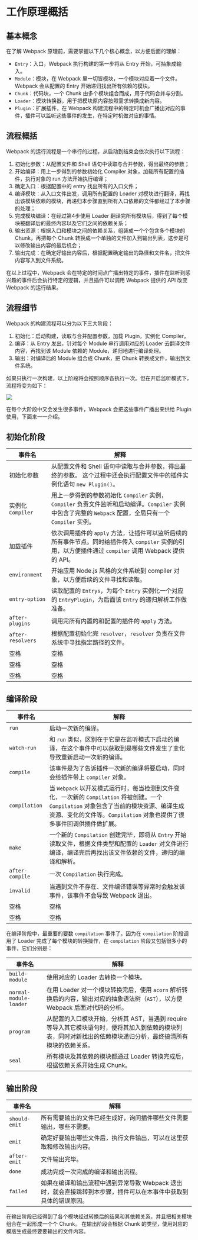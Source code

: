 ﻿# 工作原理概括 #

## 基本概念 ##

在了解 Webpack 原理前，需要掌握以下几个核心概念，以方便后面的理解：

- `Entry`：入口，Webpack 执行构建的第一步将从 Entry 开始，可抽象成输入。
- `Module`：模块，在 Webpack 里一切皆模块，一个模块对应着一个文件。Webpack 会从配置的 Entry 开始递归找出所有依赖的模块。
- `Chunk`：代码块，一个 Chunk 由多个模块组合而成，用于代码合并与分割。
- `Loader`：模块转换器，用于把模块原内容按照需求转换成新内容。
- `Plugin`：扩展插件，在 Webpack 构建流程中的特定时机会广播出对应的事件，插件可以监听这些事件的发生，在特定时机做对应的事情。

## 流程概括 ##

Webpack 的运行流程是一个串行的过程，从启动到结束会依次执行以下流程：

1. 初始化参数：从配置文件和 Shell 语句中读取与合并参数，得出最终的参数；
1. 开始编译：用上一步得到的参数初始化 Compiler 对象，加载所有配置的插件，执行对象的 run 方法开始执行编译；
1. 确定入口：根据配置中的 entry 找出所有的入口文件；
1. 编译模块：从入口文件出发，调用所有配置的 Loader 对模块进行翻译，再找出该模块依赖的模块，再递归本步骤直到所有入口依赖的文件都经过了本步骤的处理；
1. 完成模块编译：在经过第4步使用 Loader 翻译完所有模块后，得到了每个模块被翻译后的最终内容以及它们之间的依赖关系；
1. 输出资源：根据入口和模块之间的依赖关系，组装成一个个包含多个模块的 Chunk，再把每个 Chunk 转换成一个单独的文件加入到输出列表，这步是可以修改输出内容的最后机会；
1. 输出完成：在确定好输出内容后，根据配置确定输出的路径和文件名，把文件内容写入到文件系统。

在以上过程中，Webpack 会在特定的时间点广播出特定的事件，插件在监听到感兴趣的事件后会执行特定的逻辑，并且插件可以调用 Webpack 提供的 API 改变 Webpack 的运行结果。

## 流程细节 ##

Webpack 的构建流程可以分为以下三大阶段：

1. 初始化：启动构建，读取与合并配置参数，加载 Plugin，实例化 Compiler。
1. 编译：从 Entry 发出，针对每个 Module 串行调用对应的 Loader 去翻译文件内容，再找到该 Module 依赖的 Module，递归地进行编译处理。
1. 输出：对编译后的 Module 组合成 Chunk，把 Chunk 转换成文件，输出到文件系统。

如果只执行一次构建，以上阶段将会按照顺序各执行一次。但在开启监听模式下，流程将变为如下：

![](http://webpack.wuhaolin.cn/5%E5%8E%9F%E7%90%86/img/5-1%E7%9B%91%E5%90%AC%E6%A8%A1%E5%BC%8F%E7%9A%84%E6%9E%84%E5%BB%BA%E6%B5%81%E7%A8%8B.png)

在每个大阶段中又会发生很多事件，Webpack 会把这些事件广播出来供给 Plugin 使用，下面来一一介绍。

## 初始化阶段 ##

| 事件名 | 解释
|-------|-------
| 初始化参数 | 从配置文件和 Shell 语句中读取与合并参数，得出最终的参数。 这个过程中还会执行配置文件中的插件实例化语句 `new Plugin()`。
| 实例化 `Compiler` | 用上一步得到的参数初始化 `Compiler` 实例，`Compiler` 负责文件监听和启动编译。`Compiler` 实例中包含了完整的 `Webpack` 配置，全局只有一个 `Compiler` 实例。
| 加载插件 | 依次调用插件的 `apply` 方法，让插件可以监听后续的所有事件节点。同时给插件传入 `compiler` 实例的引用，以方便插件通过 `compiler` 调用 Webpack 提供的 API。
| `environment` | 开始应用 Node.js 风格的文件系统到 compiler 对象，以方便后续的文件寻找和读取。
| `entry-option` | 读取配置的 `Entrys`，为每个 `Entry` 实例化一个对应的 `EntryPlugin`，为后面该 `Entry` 的递归解析工作做准备。
| `after-plugins` | 调用完所有内置的和配置的插件的 `apply` 方法。
| `after-resolvers` | 根据配置初始化完 `resolver`，`resolver` 负责在文件系统中寻找指定路径的文件。
| 空格 | 空格
| 空格 | 空格
| 空格 | 空格

## 编译阶段 ##

| 事件名 | 解释
|-------|-------
| `run` | 启动一次新的编译。
| `watch-run` | 和 `run` 类似，区别在于它是在监听模式下启动的编译，在这个事件中可以获取到是哪些文件发生了变化导致重新启动一次新的编译。
| `compile` | 该事件是为了告诉插件一次新的编译将要启动，同时会给插件带上 `compiler` 对象。
| `compilation` | 当 `Webpack` 以开发模式运行时，每当检测到文件变化，一次新的 `Compilation` 将被创建。一个 `Compilation` 对象包含了当前的模块资源、编译生成资源、变化的文件等。`Compilation` 对象也提供了很多事件回调供插件做扩展。
| `make` | 一个新的 `Compilation` 创建完毕，即将从 `Entry` 开始读取文件，根据文件类型和配置的 `Loader` 对文件进行编译，编译完后再找出该文件依赖的文件，递归的编译和解析。
| `after-compile` | 一次 `Compilation` 执行完成。
| `invalid` | 当遇到文件不存在、文件编译错误等异常时会触发该事件，该事件不会导致 Webpack 退出。
| 空格 | 空格
| 空格 | 空格

在编译阶段中，最重要的要数 `compilation` 事件了，因为在 `compilation` 阶段调用了 Loader 完成了每个模块的转换操作，在 `compilation` 阶段又包括很多小的事件，它们分别是：

| 事件名 | 解释
|-------|-------
| `build-module` | 使用对应的 Loader 去转换一个模块。
| `normal-module-loader` | 在用 Loader 对一个模块转换完后，使用 `acorn` 解析转换后的内容，输出对应的抽象语法树（`AST`），以方便 Webpack 后面对代码的分析。
| `program` | 从配置的入口模块开始，分析其 AST，当遇到 require 等导入其它模块语句时，便将其加入到依赖的模块列表，同时对新找出的依赖模块递归分析，最终搞清所有模块的依赖关系。
| `seal` | 所有模块及其依赖的模块都通过 Loader 转换完成后，根据依赖关系开始生成 Chunk。

## 输出阶段 ##

| 事件名 | 解释
|-------|-------
| `should-emit` | 所有需要输出的文件已经生成好，询问插件哪些文件需要输出，哪些不需要。
| `emit` | 确定好要输出哪些文件后，执行文件输出，可以在这里获取和修改输出内容。
| `after-emit` | 文件输出完毕。
| `done` | 成功完成一次完成的编译和输出流程。
| `failed` | 如果在编译和输出流程中遇到异常导致 Webpack 退出时，就会直接跳转到本步骤，插件可以在本事件中获取到具体的错误原因。

在输出阶段已经得到了各个模块经过转换后的结果和其依赖关系，并且把相关模块组合在一起形成一个个 Chunk。 在输出阶段会根据 Chunk 的类型，使用对应的模版生成最终要要输出的文件内容。